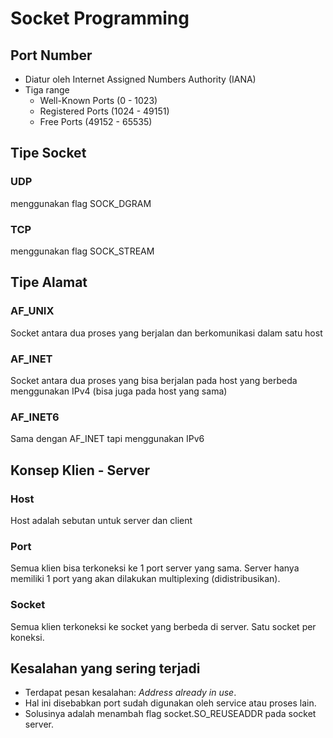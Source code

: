 # Socket Programming
## Port Number
- Diatur oleh Internet Assigned Numbers Authority (IANA)
- Tiga range
  - Well-Known Ports (0 - 1023)
  - Registered Ports (1024 - 49151)
  - Free Ports (49152 - 65535)
## Tipe Socket
### UDP 
menggunakan flag SOCK_DGRAM
### TCP
menggunakan flag SOCK_STREAM
## Tipe Alamat
### AF_UNIX
Socket antara dua proses yang berjalan dan berkomunikasi dalam satu host
### AF_INET
Socket antara dua proses yang bisa berjalan pada host yang berbeda menggunakan IPv4 (bisa juga pada host yang sama)
### AF_INET6
Sama dengan AF_INET tapi menggunakan IPv6
## Konsep Klien - Server
### Host
Host adalah sebutan untuk server dan client
### Port
Semua klien bisa terkoneksi ke 1 port server yang sama. Server hanya memiliki 1 port yang akan dilakukan multiplexing (didistribusikan). 
### Socket
Semua klien terkoneksi ke socket yang berbeda di server. Satu socket per koneksi. 
## Kesalahan yang sering terjadi
- Terdapat pesan kesalahan: _Address already in use_. 
- Hal ini disebabkan port sudah digunakan oleh service atau proses lain. 
- Solusinya adalah menambah flag socket.SO_REUSEADDR pada socket server.
